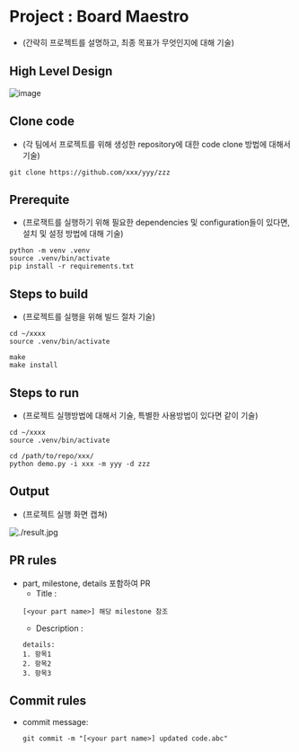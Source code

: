 # Project : Board Maestro

* (간략히 프로젝트를 설명하고, 최종 목표가 무엇인지에 대해 기술)

## High Level Design

![image](https://github.com/roby238/BoardMaestro/assets/45201672/aaeefcd4-a364-4b70-9625-3cac775e5cc1)

## Clone code

* (각 팀에서 프로젝트를 위해 생성한 repository에 대한 code clone 방법에 대해서 기술)

```shell
git clone https://github.com/xxx/yyy/zzz
```

## Prerequite

* (프로잭트를 실행하기 위해 필요한 dependencies 및 configuration들이 있다면, 설치 및 설정 방법에 대해 기술)

```shell
python -m venv .venv
source .venv/bin/activate
pip install -r requirements.txt
```

## Steps to build

* (프로젝트를 실행을 위해 빌드 절차 기술)

```shell
cd ~/xxxx
source .venv/bin/activate

make
make install
```

## Steps to run

* (프로젝트 실행방법에 대해서 기술, 특별한 사용방법이 있다면 같이 기술)

```shell
cd ~/xxxx
source .venv/bin/activate

cd /path/to/repo/xxx/
python demo.py -i xxx -m yyy -d zzz
```

## Output

* (프로젝트 실행 화면 캡쳐)

![./result.jpg](./result.jpg)

## PR rules
- part, milestone, details 포함하여 PR
  * Title :
  ```
  [<your part name>] 해당 milestone 참조
  ```
  * Description :
  ```
  details:
  1. 항목1
  2. 항목2
  3. 항목3
  ```
## Commit rules
- commit message: 
  ```
  git commit -m "[<your part name>] updated code.abc"
  ```

